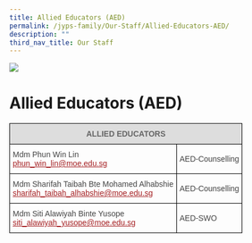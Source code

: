 ```yaml
---
title: Allied Educators (AED)
permalink: /jyps-family/Our-Staff/Allied-Educators-AED/
description: ""
third_nav_title: Our Staff
---
```

![](/images/banner.gif)

Allied Educators (AED)
======================

<style type="text/css">
.tg  {border-collapse:collapse;border-spacing:0;}
.tg td{border-color:black;border-style:solid;border-width:1px;font-family:Arial, sans-serif;font-size:14px;
  overflow:hidden;padding:10px 5px;word-break:normal;}
.tg th{border-color:black;border-style:solid;border-width:1px;font-family:Arial, sans-serif;font-size:14px;
  font-weight:normal;overflow:hidden;padding:10px 5px;word-break:normal;}
.tg .tg-feqv{background-color:#DDD;color:#666;font-weight:bold;text-align:center;vertical-align:middle}
.tg .tg-0lj4{color:#454545;text-align:left;vertical-align:middle}
</style>
<table class="tg">
<thead>
  <tr>
    <th class="tg-feqv" colspan="2"><span style="color:#666;background-color:#DDD">ALLIED EDUCATORS</span></th>
  </tr>
</thead>
<tbody>
  <tr>
    <td class="tg-0lj4"> Mdm Phun Win Lin<br> <a href="mailto:phun_win_lin@moe.edu.sg"><span style="text-decoration:underline;color:#A52023">phun_win_lin@moe.edu.sg</span></a><br></td>
    <td class="tg-0lj4"> AED-Counselling<br></td>
  </tr>
  <tr>
    <td class="tg-0lj4"> Mdm Sharifah Taibah Bte Mohamed Alhabshie<br> <a href="mailto:sharifah_taibah_alhabshie@moe.edu.sg"><span style="text-decoration:underline;color:#A52023">sharifah_taibah_alhabshie@moe.edu.sg</span></a><br></td>
    <td class="tg-0lj4"> AED-Counselling<br></td>
  </tr>
  <tr>
    <td class="tg-0lj4"> Mdm Siti Alawiyah Binte Yusope<br> <a href="mailto:siti_alawiyah_yusope@moe.edu.sg"><span style="text-decoration:underline;color:#A52023">siti_alawiyah_yusope@moe.edu.sg</span></a><br></td>
    <td class="tg-0lj4"> AED-SWO</td>
  </tr>
</tbody>
</table>